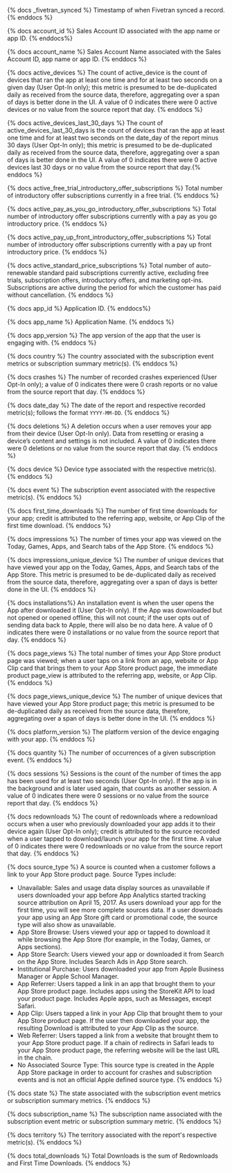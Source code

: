 {% docs _fivetran_synced %} Timestamp of when Fivetran synced a record. {% enddocs %}

{% docs account_id %} Sales Account ID associated with the app name or app ID. {% enddocs%}

{% docs account_name %} Sales Account Name associated with the Sales Account ID, app name or app ID. {% enddocs %}

{% docs active_devices %} The count of active_device is the count of devices that ran the app at least one time and for at least two seconds on a given day (User Opt-In only); this metric is presumed to be de-duplicated daily as received from the source data, therefore, aggregating over a span of days is better done in the UI. A value of 0 indicates there were 0 active devices or no value from the source report that day. {% enddocs %}

{% docs active_devices_last_30_days %} The count of active_devices_last_30_days is the count of devices that ran the app at least one time and for at least two seconds on the date_day of the report minus 30 days (User Opt-In only); this metric is presumed to be de-duplicated daily as received from the source data, therefore, aggregating over a span of days is better done in the UI. A value of 0 indicates there were 0 active devices last 30 days or no value from the source report that day.{% enddocs %}

{% docs active_free_trial_introductory_offer_subscriptions %} Total number of introductory offer subscriptions currently in a free trial. {% enddocs %}

{% docs active_pay_as_you_go_introductory_offer_subscriptions %} Total number of introductory offer subscriptions currently with a pay as you go introductory price. {% enddocs %}

{% docs active_pay_up_front_introductory_offer_subscriptions %} Total number of introductory offer subscriptions currently with a pay up front introductory price. {% enddocs %}

{% docs active_standard_price_subscriptions %} Total number of auto-renewable standard paid subscriptions currently active, excluding free trials, 
subscription offers, introductory offers, and marketing opt-ins. Subscriptions are active during the period for which the customer has paid without cancellation. {% enddocs %}

{% docs app_id %} Application ID. {% enddocs%}

{% docs app_name %} Application Name. {% enddocs %}

{% docs app_version %} The app version of the app that the user is engaging with. {% enddocs %}

{% docs country %} The country associated with the subscription event metrics or subscription summary metric(s). {% enddocs %}

{% docs crashes %} The number of recorded crashes experienced (User Opt-In only); a value of 0 indicates there were 0 crash reports or no value from the source report that day. {% enddocs %}

{% docs date_day %} The date of the report and respective recorded metric(s); follows the format `YYYY-MM-DD`. {% enddocs %}

{% docs deletions %} A deletion occurs when a user removes your app from their device (User Opt-In only). Data from resetting or erasing a device’s content and settings is not included. A value of 0 indicates there were 0 deletions or no value from the source report that day. {% enddocs %}

{% docs device %} Device type associated with the respective metric(s). {% enddocs %}

{% docs event %} The subscription event associated with the respective metric(s). {% enddocs %}

{% docs first_time_downloads %} The number of first time downloads for your app; credit is attributed to the referring app, website, or App Clip of the first time download. {% enddocs %}

{% docs impressions %} The number of times your app was viewed on the Today, Games, Apps, and Search tabs of the App Store. {% enddocs %}

{% docs impressions_unique_device %} The number of unique devices that have viewed your app on the Today, Games, Apps, and Search tabs of the App Store. This metric is presumed to be de-duplicated daily as received from the source data, therefore, aggregating over a span of days is better done in the UI. {% enddocs %}

{% docs installations%} An installation event is when the user opens the App after downloaded it (User Opt-In only). If the App was downloaded but not opened or opened offline, this will not count; if the user opts out of sending data back to Apple, there will also be no data here. A value of 0 indicates there were 0 installations or no value from the source report that day. {% enddocs %}

{% docs page_views %} The total number of times your App Store product page was viewed; when a user taps on a link from an app, website or App Clip card that brings them to your App Store product page, the immediate product page_view is attributed to the referring app, website, or App Clip. {% enddocs %}

{% docs page_views_unique_device %} The number of unique devices that have viewed your App Store product page; this metric is presumed to be de-duplicated daily as received from the source data, therefore, aggregating over a span of days is better done in the UI. {% enddocs %}

{% docs platform_version %} The platform version of the device engaging with your app. {% enddocs %}

{% docs quantity %} The number of occurrences of a given subscription event. {% enddocs %}

{% docs sessions %} Sessions is the count of the number of times the app has been used for at least two seconds (User Opt-In only). If the app is in the background and is later used again, that counts as another session. A value of 0 indicates there were 0 sessions or no value from the source report that day. {% enddocs %}

{% docs redownloads %} The count of redownloads where a redownload occurs when a user who previously downloaded your app adds it to their device again (User Opt-In only); credit is attributed to the source recorded when a user tapped to download/launch your app for the first time. A value of 0 indicates there were 0 redownloads or no value from the source report that day. {% enddocs %}

{% docs source_type %} A source is counted when a customer follows a link to your App Store product page. 
Source Types include:
- Unavailable: Sales and usage data display sources as unavailable if users downloaded your app before App Analytics started tracking source attribution on April 15, 2017. As users download your app for the first time, you will see more complete sources data. If a user downloads your app using an App Store gift card or promotional code, the source type will also show as unavailable.
- App Store Browse: Users viewed your app or tapped to download it while browsing the App Store (for example, in the Today, Games, or Apps sections).
- App Store Search: Users viewed your app or downloaded it from Search on the App Store. Includes Search Ads in App Store search.
- Institutional Purchase: Users downloaded your app from Apple Business Manager or Apple School Manager.
- App Referrer: Users tapped a link in an app that brought them to your App Store product page. Includes apps using the StoreKit API to load your product page. Includes Apple apps, such as Messages, except Safari.
- App Clip: Users tapped a link in your App Clip that brought them to your App Store product page. If the user then downloaded your app, the resulting Download is attributed to your App Clip as the source.
- Web Referrer: Users tapped a link from a website that brought them to your App Store product page. If a chain of redirects in Safari leads to your App Store product page, the referring website will be the last URL in the chain.
- No Associated Source Type: This source type is created in the Apple App Store package in order to account for crashes and subscription events and is not an official Apple defined source type.
{% enddocs %}

{% docs state %} The state associated with the subscription event metrics or subscription summary metrics. {% enddocs %}

{% docs subscription_name %} The subscription name associated with the subscription event metric or subscription summary metric. {% enddocs %}

{% docs territory %} The territory associated with the report's respective metric(s). {% enddocs %}

{% docs total_downloads %} Total Downloads is the sum of Redownloads and First Time Downloads. {% enddocs %}






